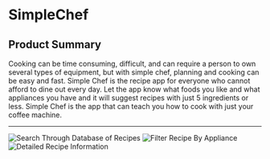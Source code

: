 # SimpleChef

## Product Summary

Cooking can be time consuming, difficult, and can require a person to own several types of equipment, but with simple chef, planning and cooking can be easy and fast. Simple Chef is the recipe app for everyone who cannot afford to dine out every day. Let the app know what foods you like and what appliances you have and it will suggest recipes with just 5 ingredients or less.  Simple Chef is the app that can teach you how to cook with just your coffee machine. 

-----------

![Search Through Database of Recipes](http://i.imgur.com/92fGe6b.png "Search Through Database of Recipes")
![Filter Recipe By Appliance](http://i.imgur.com/TYINMzr.png "Filter Recipe By Appliance")
![Detailed Recipe Information](http://imgur.com/JA5DCXa.png "Detailed Recipe Information")

